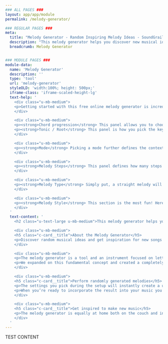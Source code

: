 ```yaml
---
### ALL PAGES ###
layout: app/app/module
permalink: /melody-generator/

### REGULAR PAGES ###
meta:
  title: "Melody Generator - Random Inspiring Melody Ideas - SoundGrail"
  description: "This melody generator helps you discover new musical ideas and inspires new songs and productions. This free melody generator will create melodies for you."
  breadcrumb: Melody Generator


### MODULE PAGES ###
module-data:
  name: 'Melody Generator'
  description: ''
  type: 'tool'
  url: 'melody-generator'
  styleOLD: 'width:100%; height: 500px;'
  iframe-class: 'iframe-scaled-height-lg'
  text-help: '
    <div class="u-mb-medium">
    <p>Getting started with this free online melody generator is incredibly easy. All that you need is a chord progression, a starting note and the rest is to taste! Let’s go over the options really quick!</p>
    </div>

    <div class="u-mb-medium">
    <p><strong>Chord progression</strong> This panel allows you to choose the progression of the melody. You can choose to keep the same chord throughout the entire progression or to change it up every bar. Some progressions will sound better than others!</p>
    <p><strong>Tonic / Root</strong> This panel is how you pick the key of the melody. The scale degrees which you selected in the first section will now have a context. For example, if you selected <strong>I as your first chord</strong> and you selected <strong>C as your tonic</strong>, then the first chord of the melody will be a C chord (C E G). </p>
    </div>

    <div class="u-mb-medium">
    <p><strong>Mode</strong> Picking a mode further defines the context of the previous two sections. Ionian or Aeolian are good places to start as those are essentially the major and minor scales, respectively, of the <strong>tonic / root</strong>.</p>
    </div>

    <div class="u-mb-medium">
    <p><strong>Melody Steps</strong> This panel defines how many steps are in each arpeggiated chord.</p>
    </div>

    <div class="u-mb-medium">
    <p><strong>Melody Type</strong> Simply put, a straight melody will go one direction twice while a looped melody will go one way and then back the opposite way, whether that be up or down.</p>
    </div>

    <div class="u-mb-medium">
    <p><strong>Melody Style</strong> This section is the most fun! Here you can pick the movement of the melody. There are too many to explain each one in depth, but the first one will generate a linear, straight melody while the rest begin to get a little crazy!</p>
    </div>
  '
  text-content: '
    <h2 class="u-text-large u-mb-medium">This melody generator helps you discover new musical ideas and inspires new songs and productions.</h2>

    <div class="u-mb-medium">
    <h5 class="c-card__title">About the Melody Generator</h5>
    <p>Discover random musical ideas and get inspiration for new songs and productions with this handy melody generator!</p>
    </div>

    <div class="u-mb-medium">
    <p>The melody generator is a tool and an instrument focused on letting you easily create and perform new melodies that will definitely inspire you on current and future productions. The origin of this tool itself is inspired in part by the idea of a traditional arpeggiator: a feature found on some synthesizers which instantly creates looping sequences of notes in real time. </p>
    <p>We expanded on this fundamental concept and created a completely new musical instrument designed to give you the freedom to create inspiring melodies with nuance and distinction.</p>
    </div>

    <div class="u-mb-medium">
    <h5 class="c-card__title">Perform randomly generated melodies</h5>
    <p>The settings you pick during the setup will instantly create a unique looping sequence. You have the freedom to choose any amount of notes to play in the sequence as well as the order and of course the direction and pattern of the sequence. You can play with the tempo to get some cool ideas!</p>
    <p>When you’re ready to incorporate the result into your music you can instantly see the chords performed in the output box which are relative to the context of the scale degrees you created in the setup.</p>
    </div>

    <div class="u-mb-medium">
    <h5 class="c-card__title">Get inspired to make new music</h5>
    <p>The melody generator is equally at home both on the couch and in the studio. You can craft amazing melodies whenever inspiration strikes! And if you’re feeling uninspired or have writer’s block, twist a few knobs and let the melody generator give you some amazing new ideas!</p>
    </div>
  '
---
```

TEST CONTENT
